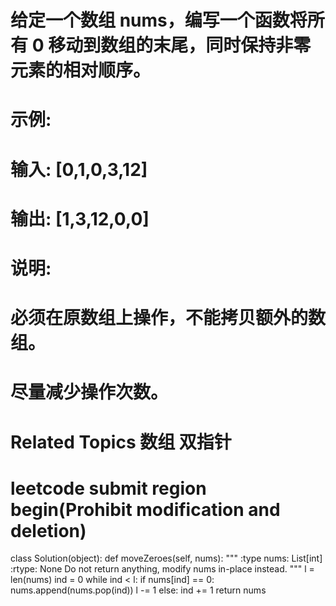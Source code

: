 # 给定一个数组 nums，编写一个函数将所有 0 移动到数组的末尾，同时保持非零元素的相对顺序。 
# 
#  示例: 
# 
#  输入: [0,1,0,3,12]
# 输出: [1,3,12,0,0] 
# 
#  说明: 
# 
#  
#  必须在原数组上操作，不能拷贝额外的数组。 
#  尽量减少操作次数。 
#  
#  Related Topics 数组 双指针


# leetcode submit region begin(Prohibit modification and deletion)
class Solution(object):
    def moveZeroes(self, nums):
        """
        :type nums: List[int]
        :rtype: None Do not return anything, modify nums in-place instead.
        """
        l = len(nums)
        ind = 0
        while ind < l:
            if nums[ind] == 0:
                nums.append(nums.pop(ind))
                l -= 1
            else:
                ind += 1
        return nums
